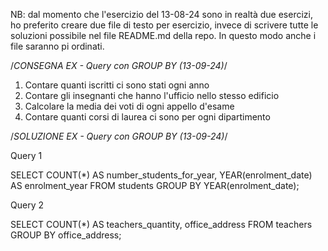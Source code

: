 NB: dal momento che l'esercizio del 13-08-24 sono in realtà due esercizi, ho preferito creare due file di testo per esercizio, invece di scrivere tutte le soluzioni possibile nel file README.md della repo. In questo modo anche i file saranno pi
 ordinati.

 /*CONSEGNA EX - Query con GROUP BY (13-09-24)*/

 1. Contare quanti iscritti ci sono stati ogni anno
 2. Contare gli insegnanti che hanno l'ufficio nello stesso edificio
 3. Calcolare la media dei voti di ogni appello d'esame
 4. Contare quanti corsi di laurea ci sono per ogni dipartimento

  /*SOLUZIONE EX - Query con GROUP BY (13-09-24)*/

  Query 1

  SELECT COUNT(*) AS number_students_for_year, YEAR(enrolment_date) AS enrolment_year 
  FROM students 
  GROUP BY YEAR(enrolment_date);

  Query 2 

  SELECT COUNT(*) AS teachers_quantity, office_address 
  FROM teachers 
  GROUP BY office_address;